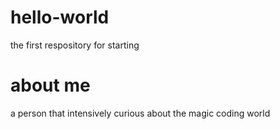 # hello-world
the first respository for starting
# about me
a person that intensively curious about the magic coding world
